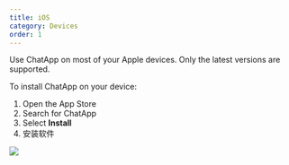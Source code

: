 ```yaml
---
title: iOS
category: Devices
order: 1
---
```


Use ChatApp on most of your Apple devices. Only the latest versions are supported.

To install ChatApp on your device:

1. Open the App Store
2. Search for ChatApp
3. Select **Install**
4. 安装软件

![](//placehold.it/800x600)
